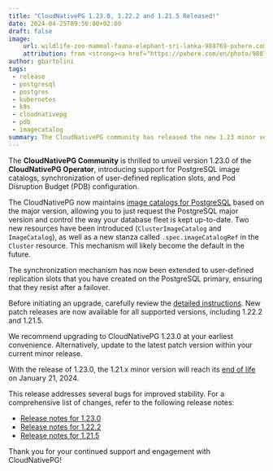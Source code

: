 ```yaml
---
title: "CloudNativePG 1.23.0, 1.22.2 and 1.21.5 Released!"
date: 2024-04-25T09:56:00+02:00
draft: false
image:
    url: wildlife-zoo-mammal-fauna-elephant-sri-lanka-988769-pxhere.com.jpg
    attribution: from <strong><a href="https://pxhere.com/en/photo/988769?utm_content=clipUser&utm_medium=referral&utm_source=pxhere">PxHere</a></strong>
author: gbartolini
tags:
 - release
 - postgresql
 - postgres
 - kubernetes
 - k8s
 - cloudnativepg
 - pdb
 - imagecatalog
summary: The CloudNativePG community has released the new 1.23 minor version and a new update for the supported 1.22 and 1.21 versions of the CloudNativePG operator.
---
```

The **CloudNativePG Community** is thrilled to unveil version 1.23.0 of the
**CloudNativePG Operator**, introducing support for PostgreSQL image catalogs,
synchronization of user-defined replication slots, and Pod Disruption Budget
(PDB) configuration.

The CloudNativePG now maintains [image catalogs for PostgreSQL](https://github.com/cloudnative-pg/postgres-containers/blob/main/Debian/ClusterImageCatalog.yaml)
based on the major version, allowing you to just request the PostgreSQL major
version and control the way your database fleet is kept up-to-date. Two new
resources have been introduced (`ClusterImageCatalog` and `ImageCatalog`), as
well as a new stanza called `.spec.imageCatalogRef` in the `Cluster` resource.
This mechanism will likely become the default in the future.

The synchronization mechanism has now been extended to user-defined replication
slots that you have created on the PostgreSQL primary, ensuring that they
resist after a failover.


Before initiating an upgrade, carefully review the
[detailed instructions](https://cloudnative-pg.io/documentation/current/installation_upgrade/#upgrading-to-1230-1223-or-1215).
New patch releases are now available for all supported versions, including
1.22.2 and 1.21.5.

We recommend upgrading to CloudNativePG 1.23.0 at your earliest convenience.
Alternatively, update to the latest patch version within your current minor
release.

With the release of 1.23.0, the 1.21.x minor version will reach its [end of
life](https://cloudnative-pg.io/documentation/1.23/supported_releases/#support-status-of-cloudnativepg-releases)
on January 21, 2024.

This release addresses several bugs for improved stability. For a comprehensive list of changes, refer to the following release notes:

- [Release notes for 1.23.0](https://cloudnative-pg.io/documentation/1.23/release_notes/v1.23/)
- [Release notes for 1.22.2](https://cloudnative-pg.io/documentation/1.22/release_notes/v1.22/)
- [Release notes for 1.21.5](https://cloudnative-pg.io/documentation/1.21/release_notes/v1.21/)

Thank you for your continued support and engagement with CloudNativePG!

<!--
# About CloudNativePg

[CloudNativePG](https://cloudnative-pg.io) is an open source Kubernetes
Operator for PostgreSQL workloads that orchestrates the full life cycle of a
PostgreSQL cluster, from bootstrapping and configuration, through high
availability and connection routing, to backups and disaster recovery.
CloudNativePG relies on PostgreSQL’s native streaming replication to distribute
data across pods, nodes, and zones, using standard Kubernetes patterns.
Replicas can be scaled up and down in a Kubernetes native manner, and the
operator automatically and safely reconfigure replication as appropriate.
[CloudNativePG is a project originally created and supported by EDB](https://www.enterprisedb.com/products/cloud-native-postgresql-kubernetes-ha-clusters-k8s-containers-scalable).

-->
<!--
Tweet
Proud to announce #CloudNativePG 1.23.0, 1.22.2 and 1.21.5 are out! Update now!

Introducing declarative #tablespaces, temporary tablespaces. Upgrade now for enhanced vertical scalability and bug fixes.

Read more https://cloudnative-pg.io/blog/cloudnative-pg-1.23.0-released/!

#k8s #postgres #oss #cloudnative
--->
